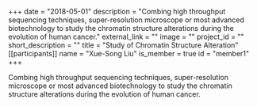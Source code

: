 +++
date = "2018-05-01"
description = "Combing high throughput sequencing techniques, super-resolution microscope or most advanced biotechnology to study the chromatin structure alterations during the evolution of human cancer."
external_link = ""
image = ""
project_id = ""
short_description = ""
title = "Study of Chromatin Structure Alteration"
[[participants]]
    name = "Xue-Song Liu"
    is_member = true
    id = "member1"
+++


Combing high throughput sequencing techniques, super-resolution microscope or most advanced biotechnology to study the chromatin structure alterations during the evolution of human cancer.